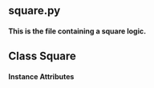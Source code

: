 ## square.py
#### This is the file containing a square logic.
## Class Square
#### Instance Attributes

